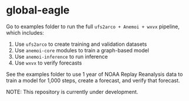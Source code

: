 # global-eagle

Go to examples folder to run the full `ufs2arco + Anemoi + wxvx` pipeline, which includes:
1) Use `ufs2arco` to create training and validation datasets
2) Use `anemoi-core` modules to train a graph-based model
3) Use `anemoi-inference` to run inference
4) Use `wxvx` to verify forecasts

See the examples folder to use 1 year of NOAA Replay Reanalysis data to train a model for 1,000 steps, create a forecast, and verify that forecast.

NOTE: This repository is currently under development.
